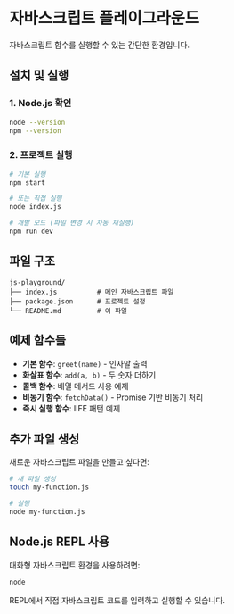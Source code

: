# 자바스크립트 플레이그라운드

자바스크립트 함수를 실행할 수 있는 간단한 환경입니다.

## 설치 및 실행

### 1. Node.js 확인

```bash
node --version
npm --version
```

### 2. 프로젝트 실행

```bash
# 기본 실행
npm start

# 또는 직접 실행
node index.js

# 개발 모드 (파일 변경 시 자동 재실행)
npm run dev
```

## 파일 구조

```
js-playground/
├── index.js          # 메인 자바스크립트 파일
├── package.json      # 프로젝트 설정
└── README.md         # 이 파일
```

## 예제 함수들

- **기본 함수**: `greet(name)` - 인사말 출력
- **화살표 함수**: `add(a, b)` - 두 숫자 더하기
- **콜백 함수**: 배열 메서드 사용 예제
- **비동기 함수**: `fetchData()` - Promise 기반 비동기 처리
- **즉시 실행 함수**: IIFE 패턴 예제

## 추가 파일 생성

새로운 자바스크립트 파일을 만들고 싶다면:

```bash
# 새 파일 생성
touch my-function.js

# 실행
node my-function.js
```

## Node.js REPL 사용

대화형 자바스크립트 환경을 사용하려면:

```bash
node
```

REPL에서 직접 자바스크립트 코드를 입력하고 실행할 수 있습니다.
